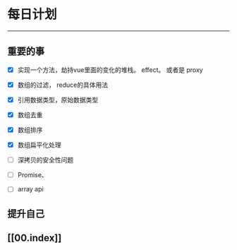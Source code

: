 
# 每日计划
---
## 重要的事

- [x] 实现一个方法，劫持vue里面的变化的堆栈。 effect。 或者是  proxy
- [x] 数组的过滤， reduce的具体用法
- [x] 引用数据类型，原始数据类型
- [x] 数组去重
- [x] 数组排序
- [x] 数组扁平化处理
- [ ] 深拷贝的安全性问题
- [ ] Promise、
- [ ] array api



## 提升自己

  



## [[00.index]]










